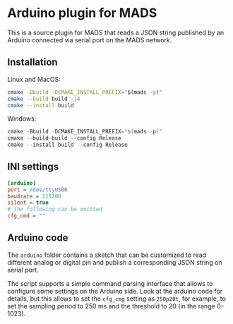 # Arduino plugin for MADS

This is a source plugin for MADS that reads a JSON string published by an Arduino connected via serial port on the MADS network.

## Installation

Linux and MacOS:

```bash
cmake -Bbuild -DCMAKE_INSTALL_PREFIX="$(mads -p)"
cmake --build build -j4
cmake --install build
```

Windows:

```powershell
cmake -Bbuild -DCMAKE_INSTALL_PREFIX="$(mads -p)"
cmake --build build --config Release
cmake --install build --config Release
```

## INI settings

```ini
[arduino]
port = /dev/ttyUSB0
baudrate = 115200
silent = true
# the following can be omitted
cfg_cmd = ""
```

## Arduino code

The `arduino` folder contains a sketch that can be customized to read different analog or digital pin and publish a corresponding JSON string on serial port.

The script supports a simple command parsing interface that allows to configure some settings on the Arduino side. Look at the arduino code for details, but this allows to set the `cfg_cmg` setting as `250p20t`, for example, to set the sampling period to 250 ms and the threshold to 20 (in the range 0–1023).